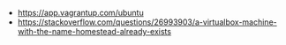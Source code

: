  - https://app.vagrantup.com/ubuntu
 - https://stackoverflow.com/questions/26993903/a-virtualbox-machine-with-the-name-homestead-already-exists
